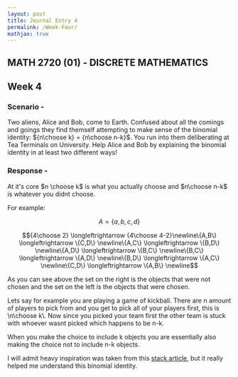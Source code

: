 ```yaml
---
layout: post
title: Journal Entry 4
permalink: /Week-Four/
mathjax: true
---
```


## MATH 2720 (01) - DISCRETE MATHEMATICS

## Week 4

### Scenario -

Two aliens, Alice and Bob, come to Earth. Confused about all the comings and goings they find themself attempting to make sense of the binomial identity: ${n\choose k} = {n\choose n-k}$. You run into them deliberating at Tea Terminals on University. Help Alice and Bob by explaining the binomial identity in at least two different ways!

### Response -

At it's core $n \choose k$ is what you actually choose and $n\choose n-k$ is whatever you didnt choose.

For example:

$$A=\{a,b,c,d\}$$

$${4\choose 2} \longleftrightarrow {4\choose 4-2}\newline\{A,B\} \longleftrightarrow \{C,D\} \newline\{A,C\} \longleftrightarrow \{B,D\} \newline\{A,D\} \longleftrightarrow \{B,C\} \newline\{B,C\} \longleftrightarrow \{A,D\} \newline\{B,D\} \longleftrightarrow \{A,C\} \newline\{C,D\} \longleftrightarrow \{A,B\} \newline$$

As you can see above the set on the right is the objects that were not chosen and the set on the left is the objects that were chosen.

Lets say for example you are playing a game of kickball. There are n amount of players to pick from and you get to pick all of your players first, this is \\n\choose k\\. Now since you picked your team first the other team is stuck with whoever wasnt picked which happens to be n-k.

When you make the choice to include k objects you are essentially also making the choice not to include n-k objects.

I will admit heavy inspiration was taken from this [stack article](https://math.stackexchange.com/questions/849758/why-n-choose-k-n-choose-n-k), but it really helped me understand this binomial identity.
